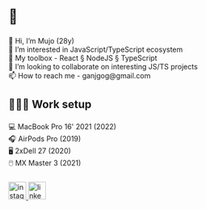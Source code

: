 <h1 align="left">👋</h1>

###

<p align="left">👋 Hi, I’m Mujo (28y)<br>👀 I’m interested in JavaScript/TypeScript ecosystem<br>🧠 My toolbox - React § NodeJS § TypeScript<br>💞️ I’m looking to collaborate on interesting JS/TS projects<br>📫 How to reach me - ganjgog@gmail.com</p>

###

<h2 align="left">🧑🏽‍💻 Work setup</h2>

###

<p align="left">💻 MacBook Pro 16' 2021 (2022)<br>🎧 AirPods Pro (2019)<br>🖥 2xDell 27 (2020)<br>🖱️ MX Master 3 (2021)</p>

###


###

<div align="left">
  <a href="https://www.instagram.com/im.robot/" target="_blank">
    <img src="https://img.shields.io/static/v1?message=Instagram&logo=instagram&label=&color=E4405F&logoColor=white&labelColor=&style=for-the-badge" height="35" alt="instagram logo"  />
  </a>
  <a href="https://www.linkedin.com/in/mujo-ganjgo-6b6675127/" target="_blank">
    <img src="https://img.shields.io/static/v1?message=LinkedIn&logo=linkedin&label=&color=0077B5&logoColor=white&labelColor=&style=for-the-badge" height="35" alt="linkedin logo"  />
  </a>
</div>

###
